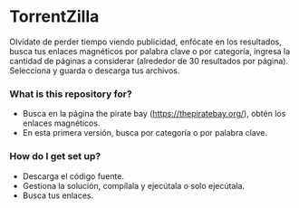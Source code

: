 # TorrentZilla #
Olvídate de perder tiempo viendo publicidad, enfócate en los resultados, busca tus enlaces magnéticos por palabra clave o por categoría, ingresa la cantidad de páginas a considerar (alrededor de 30 resultados por página). Selecciona y guarda o descarga tus archivos.
### What is this repository for? ###

* Busca en la página the pirate bay (https://thepiratebay.org/), obtén los enlaces magnéticos.
* En esta primera versión, busca por categoría o por palabra clave.

### How do I get set up? ###

* Descarga el código fuente.
* Gestiona la solución, compílala y ejecútala o solo ejecútala.
* Busca tus enlaces.
